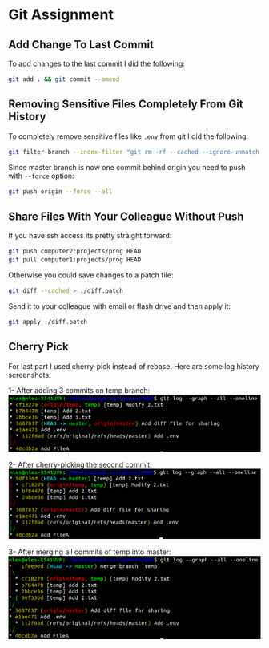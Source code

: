 # Git Assignment

## Add Change To Last Commit

To add changes to the last commit I did the following:
```sh
git add . && git commit --amend
```

## Removing Sensitive Files Completely From Git History

To completely remove sensitive files like ```.env``` from git I did the following:
```sh
git filter-branch --index-filter "git rm -rf --cached --ignore-unmatch ./HW1/.env" HEAD
```
Since master branch is now one commit behind origin you need to push with ```--force``` option:
```sh
git push origin --force --all
```

## Share Files With Your Colleague Without Push

If you have ssh access its pretty straight forward:
```sh
git push computer2:projects/prog HEAD
git pull computer1:projects/prog HEAD
```
Otherwise you could save changes to a patch file:
```sh
git diff --cached > ./diff.patch
```
Send it to your colleague with email or flash drive and then apply it:
```sh
git apply ./diff.patch
```

## Cherry Pick

For last part I used cherry-pick instead of rebase. Here are some log history screenshots:

1- After adding 3 commits on temp branch:
![temp commits](./screenshots/1.png)

2- After cherry-picking the second commit:
![cherry-pick](./screenshots/2.png)

3- After merging all commits of temp into master:
![merge](./screenshots/3.png)


